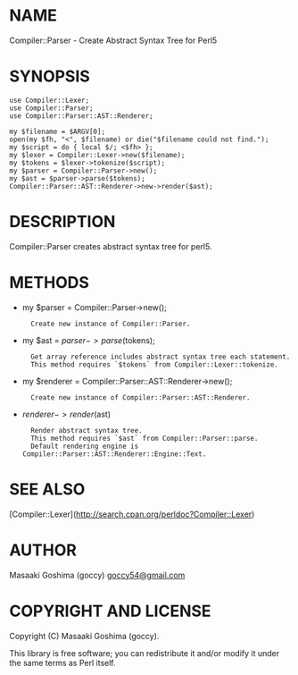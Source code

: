 # NAME

Compiler::Parser - Create Abstract Syntax Tree for Perl5

# SYNOPSIS

    use Compiler::Lexer;
    use Compiler::Parser;
    use Compiler::Parser::AST::Renderer;

    my $filename = $ARGV[0];
    open(my $fh, "<", $filename) or die("$filename could not find.");
    my $script = do { local $/; <$fh> };
    my $lexer = Compiler::Lexer->new($filename);
    my $tokens = $lexer->tokenize($script);
    my $parser = Compiler::Parser->new();
    my $ast = $parser->parse($tokens);
    Compiler::Parser::AST::Renderer->new->render($ast);

# DESCRIPTION

Compiler::Parser creates abstract syntax tree for perl5.

# METHODS

- my $parser = Compiler::Parser->new();

        Create new instance of Compiler::Parser.
- my $ast = $parser->parse($tokens);

        Get array reference includes abstract syntax tree each statement.
        This method requires `$tokens` from Compiler::Lexer::tokenize.
- my $renderer = Compiler::Parser::AST::Renderer->new();

        Create new instance of Compiler::Parser::AST::Renderer.
- $renderer->render($ast)

        Render abstract syntax tree.
        This method requires `$ast` from Compiler::Parser::parse.
        Default rendering engine is Compiler::Parser::AST::Renderer::Engine::Text.

# SEE ALSO

\[Compiler::Lexer\](http://search.cpan.org/perldoc?Compiler::Lexer)

# AUTHOR

Masaaki Goshima (goccy) <goccy54@gmail.com>

# COPYRIGHT AND LICENSE

Copyright (C) Masaaki Goshima (goccy).

This library is free software; you can redistribute it and/or modify
it under the same terms as Perl itself.

